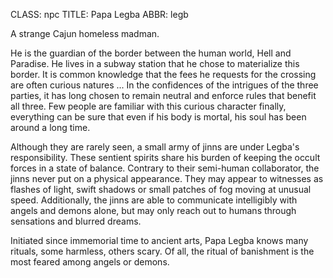 CLASS: npc
TITLE: Papa Legba
ABBR: legb

A strange Cajun homeless madman.

He is the guardian of the border between the human world, Hell and
Paradise. He lives in a subway station that he chose to materialize this
border. It is common knowledge that the fees he requests for the
crossing are often curious natures ...  In the confidences of the
intrigues of the three parties, it has long chosen to remain neutral and
enforce rules that benefit all three. Few people are familiar with this
curious character finally, everything can be sure that even if his body
is mortal, his soul has been around a long time.

Although they are rarely seen, a small army of jinns are under Legba's
responsibility. These sentient spirits share his burden of keeping the
occult forces in a state of balance. Contrary to their semi-human
collaborator, the jinns never put on a physical appearance. They may
appear to witnesses as flashes of light, swift shadows or small patches
of fog moving at unusual speed. Additionally, the jinns are able to
communicate intelligibly with angels and demons alone, but may only
reach out to humans through sensations and blurred dreams.

Initiated since immemorial time to ancient arts, Papa Legba knows many rituals, 
some harmless, others scary. Of all, the ritual of banishment is the most feared 
among angels or demons.

